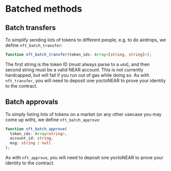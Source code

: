 # Batched methods

## Batch transfers

To simplify sending lots of tokens to different people, e.g. to do airdrops, we
define `nft_batch_transfer`:

```ts
function nft_batch_transfer(token_ids: Array<[string, string]>);
```

The first string is the token ID (must always parse to a `u64`), and then second
string must be a valid NEAR account. This is not currently hardcapped, but will
fail if you run out of gas while doing so. As with `nft_transfer`, you will need
to deposit one yoctoNEAR to prove your identity to the contract.

## Batch approvals

To simply listing lots of tokens on a market (or any other usecase you may come
up with), we define `nft_batch_approve`:

```ts
function nft_batch_approve(
  token_ids: Array<string>,
  account_id: string,
  msg: string | null
);
```

As with `nft_approve`, you will need to deposit one yoctoNEAR to prove your
identity to the contract.
